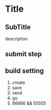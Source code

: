 # Title

## SubTitle

description

## submit step

## build setting

1. create
2. save
3. send
4. go
5. 66666 && 55555
